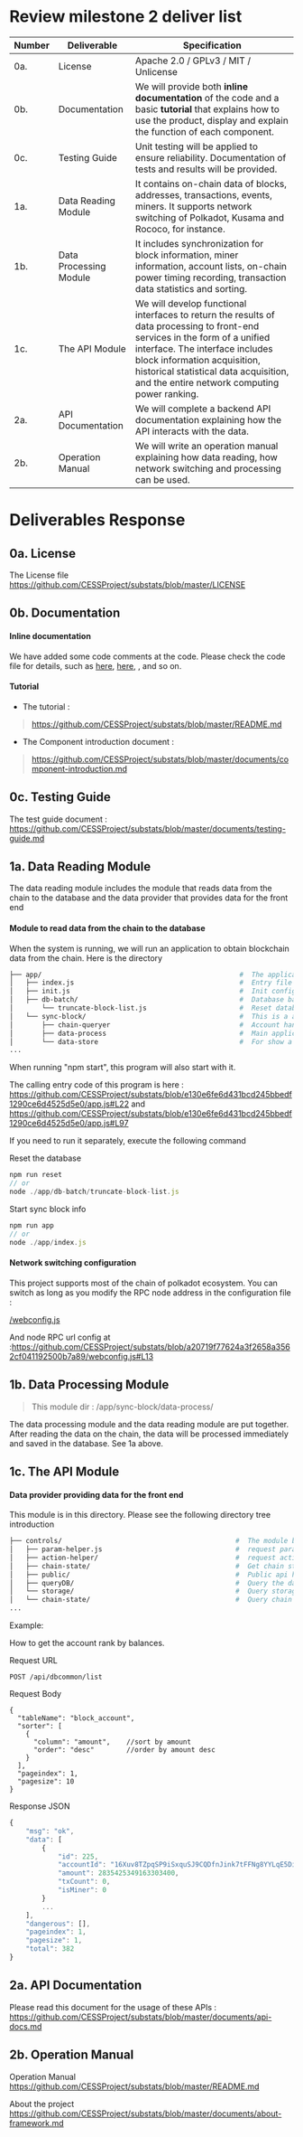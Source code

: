 # Review milestone 2 deliver list

| Number | Deliverable            | Specification                                                                                                                                                                                                                                                                           |
|--------|------------------------|-----------------------------------------------------------------------------------------------------------------------------------------------------------------------------------------------------------------------------------------------------------------------------------------|
| 0a.    | License                | Apache 2.0 / GPLv3 / MIT / Unlicense                                                                                                                                                                                                                                                    |
| 0b.    | Documentation          | We will provide both **inline documentation** of the code and a basic **tutorial** that explains how to use the product, display and explain the function of each component.                                                                                                            |
| 0c.    | Testing Guide          | Unit testing will be applied to ensure reliability. Documentation of tests and results will be provided.                                                                                                                                                                                |
| 1a.    | Data Reading Module    | It contains on-chain data of blocks, addresses, transactions, events, miners. It supports network switching of Polkadot, Kusama and Rococo, for instance.                                                                                                                               |
| 1b.    | Data Processing Module | It includes synchronization for block information, miner information, account lists, on-chain power timing recording, transaction data statistics and sorting.                                                                                                                          |
| 1c.    | The API Module         | We will develop functional interfaces to return the results of data processing to front-end services in the form of a unified interface. The interface includes block information acquisition, historical statistical data acquisition, and the entire network computing power ranking. |
| 2a.    | API Documentation      | We will complete a backend API documentation explaining how the API interacts with the data.                                                                                                                                                                                            |
| 2b.    | Operation Manual       | We will write an operation manual explaining how data reading, how network switching and processing can be used.                                                                                                                                                                        |


# Deliverables Response

## 0a. License
The License file <https://github.com/CESSProject/substats/blob/master/LICENSE>

## 0b. Documentation

#### Inline documentation

We have added some code comments at the code. Please check the code file for details, such as [here](https://github.com/CESSProject/substats/blob/master/app.js), 
[here](https://github.com/CESSProject/substats/blob/master/controls/queryDB/common.js), , and so on.

#### Tutorial

- The tutorial :
> <https://github.com/CESSProject/substats/blob/master/README.md>

- The Component introduction document : 
> <https://github.com/CESSProject/substats/blob/master/documents/component-introduction.md>

## 0c. Testing Guide

The test guide document : <https://github.com/CESSProject/substats/blob/master/documents/testing-guide.md>

## 1a. Data Reading Module 

The data reading module includes the module that reads data from the chain to the database and the data provider that provides data for the front end

#### Module to read data from the chain to the database

When the system is running, we will run an application to obtain blockchain data from the chain. Here is the directory
```bash
├── app/                                                 #  The applications base directory
│   ├── index.js                                         #  Entry file
│   ├── init.js                                          #  Init config and connect to the chain rpc api
│   ├── db-batch/                                        #  Database batch operation tool
│       └── truncate-block-list.js                       #  Reset database tool
│   └── sync-block/                                      #  This is a application for synchronizing blockchain data to local database
│       ├── chain-queryer                                #  Account handler
│       ├── data-process                                 #  Main application for synchronizing blockchain data as blocks, account, transactions, events.
│       └── data-store                                   #  For show a block data to debug
...
```
When running "npm start", this program will also start with it.

The calling entry code of this program is here : 
<https://github.com/CESSProject/substats/blob/e130e6fe6d431bcd245bbedf1290ce6d4525d5e0/app.js#L22> and 
<https://github.com/CESSProject/substats/blob/e130e6fe6d431bcd245bbedf1290ce6d4525d5e0/app.js#L97>

If you need to run it separately, execute the following command

Reset the database

``` javascript
npm run reset
// or
node ./app/db-batch/truncate-block-list.js
```

Start sync block info
``` javascript
npm run app
// or
node ./app/index.js
```

#### Network switching configuration

This project supports most of the chain of polkadot ecosystem. You can switch as long as you modify the RPC node address in the configuration file :

[/webconfig.js](https://github.com/CESSProject/substats/blob/master/webconfig.js)

And node RPC url config at :<https://github.com/CESSProject/substats/blob/a20719f77624a3f2658a3562cf041192500b7a89/webconfig.js#L13>

## 1b. Data Processing Module

> This module dir : /app/sync-block/data-process/

The data processing module and the data reading module are put together. After reading the data on the chain, the data will be processed immediately and saved in the database. See 1a above.

## 1c. The API Module

#### Data provider providing data for the front end

This module is in this directory. Please see the following directory tree introduction

```bash
├── controls/                                           #  The module base directory
│   ├── param-helper.js                                 #  request params handler
│   ├── action-helper/                                  #  request action handler
│   ├── chain-state/                                    #  Get chain state info from chain rpc api
│   ├── public/                                         #  Public api handler
│   ├── queryDB/                                        #  Query the data from database
│   └── storage/                                        #  Query storage api from chain rpc api
│   └── chain-state/                                    #  Query chain states from chain rpc api
...
```
Example:

How to get the account rank by balances.

Request URL

```
POST /api/dbcommon/list

```
Request Body

```
{
  "tableName": "block_account",
  "sorter": [
    {
      "column": "amount",    //sort by amount
      "order": "desc"        //order by amount desc
    }
  ],
  "pageindex": 1,
  "pagesize": 10
}
```

Response JSON

```javascript
{
    "msg": "ok",
    "data": [
        {
            "id": 225,
            "accountId": "16Xuv8TZpqSP9iSxquSJ9CQDfnJink7tFFNg8YYLqE5DiXkn",
            "amount": 2835425349163303400,
            "txCount": 0,
            "isMiner": 0
        }
        ...
    ],
    "dangerous": [],
    "pageindex": 1,
    "pagesize": 1,
    "total": 382
}
```

## 2a. API Documentation

Please read this document for the usage of these APIs : <https://github.com/CESSProject/substats/blob/master/documents/api-docs.md>

## 2b. Operation Manual 

Operation Manual 
<https://github.com/CESSProject/substats/blob/master/README.md>

About the project
<https://github.com/CESSProject/substats/blob/master/documents/about-framework.md>
